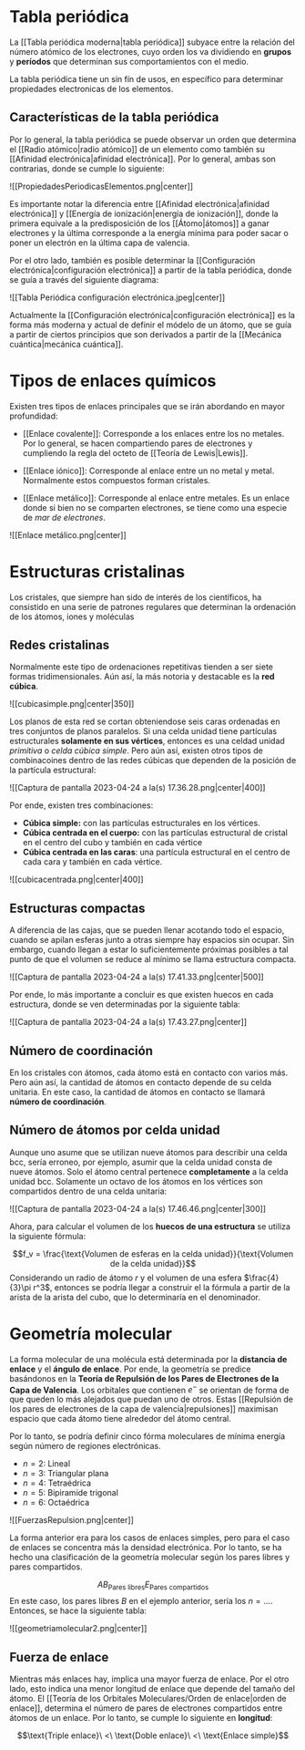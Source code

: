 
# Tabla periódica

La [[Tabla periódica moderna|tabla periódica]] subyace entre la relación del número atómico de los electrones, cuyo orden los va dividiendo en **grupos** y **períodos** que determinan sus comportamientos con el medio. 

La tabla periódica tiene un sin fín de usos, en específico para determinar propiedades electronicas de los elementos. 

## Características de la tabla periódica 

Por lo general, la tabla periódica se puede observar un orden que determina el [[Radio atómico|radio atómico]] de un elemento como también su [[Afinidad electrónica|afinidad electrónica]]. Por lo general, ambas son contrarias, donde se cumple lo siguiente: 

![[PropiedadesPeriodicasElementos.png|center]]


Es importante notar la diferencia entre [[Afinidad electrónica|afinidad electrónica]] y [[Energía de ionización|energía de ionización]], donde la primera equivale a la predisposición de los [[Átomo|átomos]] a ganar electrones y la última corresponde a la energía mínima para poder sacar o poner un electrón en la última capa de valencia. 

Por el otro lado, también es posible determinar la [[Configuración electrónica|configuración electrónica]] a partir de la tabla periódica, donde se guía a través del siguiente diagrama: 

![[Tabla Periódica configuración electrónica.jpeg|center]]

Actualmente la [[Configuración electrónica|configuración electrónica]] es la forma más moderna y actual de definir el módelo de un átomo, que se guía a partir de ciertos principios que son derivados a partir de la [[Mecánica cuántica|mecánica cuántica]].  

# Tipos de enlaces químicos 

Existen tres tipos de enlaces principales que se irán abordando en mayor profundidad: 

- [[Enlace covalente]]: Corresponde a los enlaces entre los no metales. Por lo general, se hacen compartiendo pares de electrones y cumpliendo la regla del octeto de [[Teoría de Lewis|Lewis]]. 

- [[Enlace iónico]]: Corresponde al enlace entre un no metal y metal. Normalmente estos compuestos forman cristales. 

- [[Enlace metálico]]: Corresponde al enlace entre metales. Es un enlace donde si bien no se comparten electrones, se tiene como una especie de *mar de electrones*. 

![[Enlace metálico.png|center]]


# Estructuras cristalinas 

Los cristales, que siempre han sido de interés de los científicos, ha consistido en una serie de patrones regulares que determinan la ordenación de los átomos, iones y moléculas 

## Redes cristalinas 

Normalmente este tipo de ordenaciones repetitivas tienden a ser siete formas tridimensionales. Aún así, la más notoria y destacable es la **red cúbica**.

![[cubicasimple.png|center|350]]


Los planos de esta red se cortan obteniendose seis caras ordenadas en tres conjuntos de planos paralelos. Si una celda unidad tiene partículas estructurales **solamente en sus vértices**, entonces es una celdad unidad *primitiva* o *celda cúbica simple*. Pero aún así, existen otros tipos de combinacoines dentro de las redes cúbicas que dependen de la posición de la partícula estructural:  

![[Captura de pantalla 2023-04-24 a la(s) 17.36.28.png|center|400]]

Por ende, existen tres combinaciones: 

- **Cúbica simple:** con las partículas estructurales en los vértices. 
- **Cúbica centrada en el cuerpo:** con las partículas estructural de cristal en el centro del cubo y también en cada vértice
- **Cúbica centrada en las caras**: una partícula estructural en el centro de cada cara y también en cada vértice.

![[cubicacentrada.png|center|400]]


## Estructuras compactas 

A diferencia de las cajas, que se pueden llenar acotando todo el espacio, cuando se apilan esferas junto a otras siempre hay espacios sin ocupar. Sin embargo, cuando llegan a estar lo suficientemente próximas posibles a tal punto de que el volumen se reduce al mínimo se llama estructura compacta. 

![[Captura de pantalla 2023-04-24 a la(s) 17.41.33.png|center|500]]

Por ende, lo más importante a concluir es que existen huecos en cada estructura, donde se ven determinadas por la siguiente tabla:

![[Captura de pantalla 2023-04-24 a la(s) 17.43.27.png|center]]

## Número de coordinación 

En los cristales con átomos, cada átomo está en contacto con varios más. Pero aún así, la cantidad de átomos en contacto depende de su celda unitaria. En este caso, la cantidad de átomos en contacto se llamará **número de coordinación**. 

## Número de átomos por celda unidad 

Aunque uno asume que se utilizan nueve átomos para describir una celda bcc, sería erroneo, por ejemplo, asumir que la celda unidad consta de nueve átomos. Solo el átomo central pertenece **completamente** a la celda unidad bcc. Solamente un octavo de los átomos en los vértices son compartidos dentro de una celda unitaria: 

![[Captura de pantalla 2023-04-24 a la(s) 17.46.46.png|center|300]]


Ahora, para calcular el volumen de los **huecos de una estructura** se utiliza la siguiente fórmula: 

$$f_v = \frac{\text{Volumen de esferas en la celda unidad}}{\text{Volumen de la celda unidad}}$$ 
Considerando un radio de átomo $r$ y el volumen de una esfera $\frac{4}{3}\pi r^3$, entonces se podría llegar a construir el la fórmula a partir de la arista de la arista del cubo, que lo determinaría en el denominador. 


# Geometría molecular 

La forma molecular de una molécula está determinada por la **distancia de enlace** y el **ángulo de enlace**. Por ende, la geometría se predice basándonos en la **Teoría de Repulsión de los Pares de Electrones de la Capa de Valencia**. Los orbitales que contienen $e^-$ se orientan de forma de que queden lo más alejados que puedan uno de otros. Estas [[Repulsión de los pares de electrones de la capa de valencia|repulsiones]] maximisan espacio que cada átomo tiene alrededor del átomo central. 

Por lo tanto, se podría definir cinco fórma moleculares de mínima energía según número de regiones electrónicas. 

- $n=2$: Lineal 
- $n=3$: Triangular plana 
- $n=4$: Tetraédrica
- $n=5$: Bipiramide trigonal 
- $n=6$: Octaédrica 

![[FuerzasRepulsion.png|center]]

La forma anterior era para los casos de enlaces simples, pero para el caso de enlaces se concentra más la densidad electrónica. Por lo tanto, se ha hecho una clasificación de la geometría molecular según los pares libres y pares compartidos. 

$$AB_{\text{Pares libres}}E_{\text{Pares compartidos}}$$ 
En este caso, los pares libres $B$ en el ejemplo anterior, sería los $n=\dots$. Entonces, se hace la siguiente tabla: 

![[geometriamolecular2.png|center]]


## Fuerza de enlace 

Mientras más enlaces hay, implica una mayor fuerza de enlace. Por el otro lado, esto indica una menor longitud de enlace que depende del tamaño del átomo. El [[Teoría de los Orbitales Moleculares/Orden de enlace|orden de enlace]], determina el número de pares de electrones compartidos entre átomos de un enlace. Por lo tanto, se cumple lo siguiente en **longitud**: 

$$\text{Triple enlace}\ <\ \text{Doble enlace}\ <\ \text{Enlace simple}$$ 